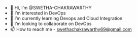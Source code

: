 - 👋 Hi, I’m @SWETHA-CHAKRAWARTHY
- 👀 I’m interested in DevOps
- 🌱 I’m currently learning Devops and Cloud Integration
- 💞️ I’m looking to collaborate on DevOps
- 📫 How to reach me - swethachakrawarthy69@gmail.com

<!---
SWETHA-CHAKRAWARTHY/SWETHA-CHAKRAWARTHY is a ✨ special ✨ repository because its `README.md` (this file) appears on your GitHub profile.
You can click the Preview link to take a look at your changes.
--->
